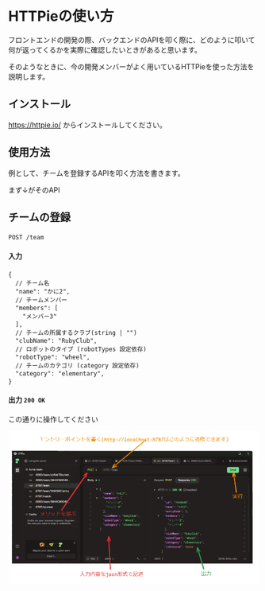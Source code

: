 # HTTPieの使い方

フロントエンドの開発の際、バックエンドのAPIを叩く際に、どのように叩いて何が返ってくるかを実際に確認したいときがあると思います。

そのようなときに、今の開発メンバーがよく用いているHTTPieを使った方法を説明します。

## インストール
https://httpie.io/ からインストールしてください。

## 使用方法
例として、チームを登録するAPIを叩く方法を書きます。

まず↓がそのAPI
## チームの登録
`POST /team`
#### 入力
```jsonc
{
  // チーム名
  "name": "かに2",
  // チームメンバー
  "members": [
    "メンバー3"
  ],
  // チームの所属するクラブ(string | "")
  "clubName": "RubyClub",
  // ロボットのタイプ (robotTypes 設定依存)
  "robotType": "wheel",
  // チームのカテゴリ (category 設定依存)
  "category": "elementary",
}
```


#### 出力 `200 OK`

この通りに操作してください

![HTTPieの使い方](./httpie.png)

